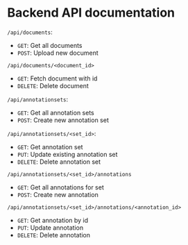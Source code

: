 # Backend API documentation


`/api/documents`:
  - `GET`: Get all documents
  - `POST`: Upload new document
 
`/api/documents/<document_id>`
  - `GET`: Fetch document with id
  - `DELETE`: Delete document
  
`/api/annotationsets`:
  - `GET`: Get all annotation sets
  - `POST`: Create new annotation set

`/api/annotationsets/<set_id>`:
  - `GET`: Get annotation set
  - `PUT`: Update existing annotation set
  - `DELETE`: Delete annotation set 
  
`/api/annotationsets/<set_id>/annotations`
  - `GET`: Get all annotations for set
  - `POST`: Create new annotation

`/api/annotationsets/<set_id>/annotations/<annotation_id>`
  - `GET`: Get annotation by id
  - `PUT`: Update annotation
  - `DELETE`: Delete annotation